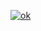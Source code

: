 [![ok](https://github-readme-stats.vercel.app/api?username=topshenyi-web)](https://www.tomorrowtides.com/j2213.html)
